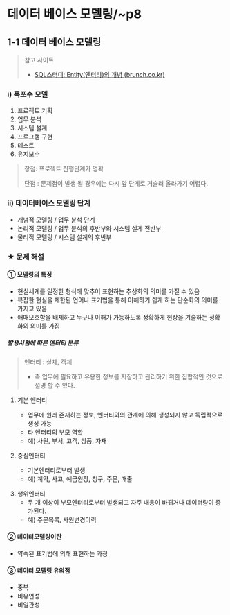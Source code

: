# 데이터 베이스 모델링/~p8

## 1-1 데이터 베이스 모델링

> 참고 사이트
>
> - [SQL스터디: Entity(엔터티)의 개념 (brunch.co.kr)](https://brunch.co.kr/@ambler/55)

### i) 폭포수 모델

1. 프로젝트 기획
2. 업무 분석
3. 시스템 설계
4. 프로그램 구현
5. 테스트
6. 유지보수

> 장점: 프로젝트 진행단계가 명확
>
> 단점 : 문제점이 발생 될 경우에는 다시 앞 단계로 거슬러 올라가기 어렵다.

### ii) 데이터베이스 모델링 단계

- 개념적 모델링 / 업무 분석 단계
- 논리적 모델링 / 업무 분석의 후반부와 시스템 설계 전반부
- 물리적 모델링 / 시스템 설계의 후반부

### ★ 문제 해설

#### ① 모델링의 특징 

- 현실세계를 일정한 형식에 맞추어 표현하는 추상화의 의미를 가질 수 있음
- 복잡한 현실을 제한된 언어나 표기법을 통해 이해하기 쉽게 하는 단순화의 의미를 가지고 있음
- 애매모호함을 배제하고 누구나 이해가 가능하도록 정확하게 현상을 기술하는 정확화의 의미를 가짐

##### 발생시점에 따른 엔터티 분류

> 엔터티 : 실체, 객체
>
> - 즉 업무에 필요하고 유용한 정보를 저장하고 관리하기 위한 집합적인 것으로 설명 할 수 있다.

1) 기본 엔터티
   - 업무에 원래 존재하는 정보, 엔터티와의 관계에 의해 생성되지 않고 독립적으로 생성 가능
   - 타 엔터티의 부모 역할
   - 예) 사원, 부서, 고객, 상품, 자재

2) 중심엔터티
   - 기본엔터티로부터 발생
   - 예) 계약, 사고, 예금원장, 청구, 주문, 매출

3. 행위엔터티
   - 두 개 이상이 부모엔터티로부터 발생되고 자주 내용이 바뀌거나 데이터량이 증가된다.
   - 예) 주문목록, 사원변경이력

#### ② 데이터모델링이란 

- 약속된 표기법에 의해 표현하는 과정

#### ③ 데이터 모델링 유의점

- 중복
- 비유연성
- 비일관성
